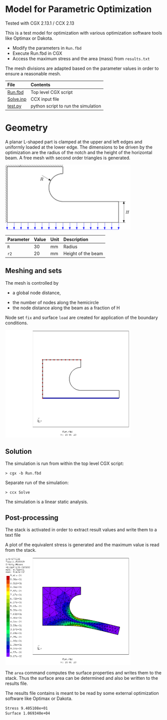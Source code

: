 # Model for Parametric Optimization

Tested with CGX 2.13.1 / CCX 2.13

This is a test model for optimization with various optimization software tools like Optimax or Dakota.

* Modify the parameters in `Run.fbd`
* Execute Run.fbd in CGX
* Access the maximum stress and the area (mass) from `results.txt`

The mesh divisions are adapted based on the parameter values in order to ensure a reasonable mesh.

| File                     | Contents                                                       |
| :-------                 | :-------------                                                 |
| [Run.fbd](Run.fbd)       | Top level CGX script                                           |
| [Solve.inp](Solve.inp)   | CCX input file                                                 |
| [test.py](test.py)       | python script to run the simulation                            |

# Geometry

A planar L-shaped part is clamped at the upper and left edges and uniformly loaded at the lower edge.
The dimensions to be driven by the optimization are the radius of the notch and the height of the horizontal beam.
A free mesh with second order triangles is generated.

<img src="Optimax-example.png" width="400" title="Geometry">


Parameter | Value | Unit | Description
:--       | :--   | :--  | :--
`R`       | 30    | mm   | Radius
`r2`      | 20    | mm   | Height of the beam


## Meshing and sets
The mesh is controlled by
* a global node distance,
+ the number of nodes along the hemicircle
+ the node distance along the beam as a fraction of H

Node set `fix` and surface `load` are created for application of the boundary conditions.

<img src="hcpy_1.png" width="400" title="Geometry">



## Solution

The simulation is run from within the top level CGX script:
```
> cgx -b Run.fbd
```
Separate run of the simulation:
```
> ccx Solve
```
The simulation is a linear static analysis.

## Post-processing

The stack is activated in order to extract result values and write them to a text file

A plot of the equivalent stress is generated and the maximum value is read from the stack.

<img src="hcpy_2.png" width="400" title="Equivalent stress">


The `area` command computes the surface properties and writes them to the stack.
Thus the surface area can be determined and also be written to the results file.

The results file contains is meant to be read by some external optimization software like Optimax or Dakota.

```
Stress 9.405108e+01
Surface 1.069340e+04
```
